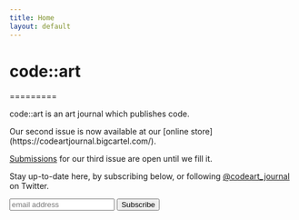 ```yaml
---
title: Home
layout: default
---
```


<span class="has-text-primary">code</span>::<span class="has-text-info">art</span>
==========
<p>=========</p>
<p></p>

<span class="has-text-primary">code</span>::<span class="has-text-info">art</span> is an <span class="has-text-info">art</span> journal which publishes <span class="has-text-primary">code</span>.
<p></p>
Our second issue is now available at our [online store](https://codeartjournal.bigcartel.com/).

[Submissions](../submit) for our third issue are open until we fill it.

Stay up-to-date here, by subscribing below, or following [@codeart_journal](https://twitter.com/codeart_journal) on Twitter.

<form style="width: 100%" action="https://gmail.us20.list-manage.com/subscribe/post?u=27ba8e276947eb223e2bd9ea7&amp;id=d9943ffe1d" method="post" id="mc-embedded-subscribe-form" name="mc-embedded-subscribe-form" class="validate" target="_blank" novalidate>
    <div id="mc_embed_signup_scroll">
	<input style="display: inline-block" type="email" value="" name="EMAIL" class="email" id="mce-EMAIL" placeholder="email address" required>
    <!-- real people should not fill this in and expect good things - do not remove this or risk form bot signups-->
    <div style="position: absolute; left: -5000px;" aria-hidden="true"><input type="text" name="b_27ba8e276947eb223e2bd9ea7_d9943ffe1d" tabindex="-1" value=""></div>
    <div style="display: inline-block"><input type="submit" value="Subscribe" name="subscribe" id="mc-embedded-subscribe" class="button"></div>
    </div>
</form>
